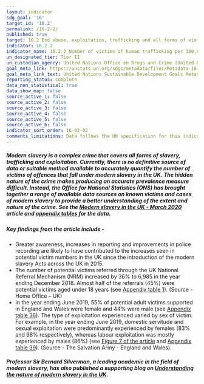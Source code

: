 ```yaml
---
layout: indicator
sdg_goal: '16'
target_id: '16.2'
permalink: /16-2-2/
published: true
target: 16.2 End abuse, exploitation, trafficking and all forms of violence against and torture of children
indicator: 16.2.2
indicator_name: 16.2.2 Number of victims of human trafficking per 100,000 population, by sex, age and form of exploitation
un_designated_tier: Tier II
un_custodian_agency: United Nations Office on Drugs and Crime (United Nations Office for Disarmament Affairs (UNODC))
goal_meta_link: https://unstats.un.org/sdgs/metadata/files/Metadata-16-02-02.pdf
goal_meta_link_text: United Nations Sustainable Development Goals Metadata (PDF 215 KB)
reporting_status: complete
data_non_statistical: true
data_show_map: false
source_active_1: false
source_active_2: false
source_active_3: false
source_active_4: false
source_active_5: false
source_active_6: false
indicator_sort_order: 16-02-02
comments_limitations: Data follows the UN specification for this indicator. This indicator has been identified in collaboration with topic experts.
---
```

##### Modern slavery is a complex crime that covers all forms of slavery, trafficking and exploitation. Currently, there is no definitive source of data or suitable method available to accurately quantify the number of victims of offences that fall under modern slavery in the UK. The hidden nature of the crime makes producing an accurate prevalence measure difficult. Instead, the Office for National Statistics (ONS) has brought together a range of available data sources on known victims and cases of modern slavery to provide a better understanding of the extent and nature of the crime. See the [Modern slavery in the UK - March 2020](https://www.ons.gov.uk/peoplepopulationandcommunity/crimeandjustice/articles/modernslaveryintheuk/march2020) article and [appendix tables](https://www.ons.gov.uk/peoplepopulationandcommunity/crimeandjustice/datasets/modernslaveryintheukappendixtables) for the data.

##### Key findings from the article include - 
* Greater awareness, increases in reporting and improvements in police recording are likely to have contributed to the increases seen in potential victim numbers in the UK since the introduction of the modern slavery Acts across the UK in 2015.
* The number of potential victims referred through the UK National Referral Mechanism (NRM) increased by 36% to 6,985 in the year ending December 2018. Almost half of the referrals (45%) were potential victims aged under 18 years (see [Appendix table 1](https://www.ons.gov.uk/peoplepopulationandcommunity/crimeandjustice/datasets/modernslaveryintheukappendixtables)). (Source - Home Office – UK)
* In the year ending June 2019, 55% of potential adult victims supported in England and Wales were female and 44% were male (see [Appendix table 36](https://www.ons.gov.uk/peoplepopulationandcommunity/crimeandjustice/datasets/modernslaveryintheukappendixtables)). The type of exploitation experienced varied by sex of victim. For example, in the year ending June 2019, domestic servitude and sexual exploitation were predominantly experienced by females (83% and 98% respectively), whereas labour exploitation was mostly experienced by males (86%) (see [Figure 7 of the article](https://www.ons.gov.uk/peoplepopulationandcommunity/crimeandjustice/articles/modernslaveryintheuk/march2020) and [Appendix table 39](https://www.ons.gov.uk/peoplepopulationandcommunity/crimeandjustice/datasets/modernslaveryintheukappendixtables)). (Source - The Salvation Army - England and Wales).

##### Professor Sir Bernard Silverman, a leading academic in the field of modern slavery, has also published a supporting blog on [Understanding the nature of modern slavery in the UK](https://blog.ons.gov.uk/2020/03/26/understanding-the-nature-of-modern-slavery-in-the-uk/).<br><br>